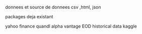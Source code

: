 donnees et source de donnees
csv ,html, json 

packages deja existant

yahoo finance 
quandl
alpha vantage 
EOD historical data 
kaggle
  
